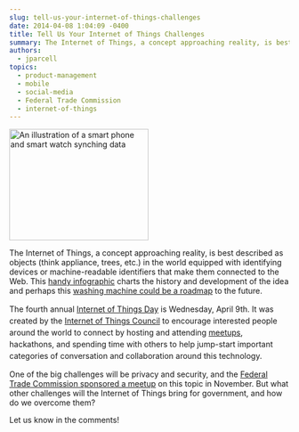```yaml
---
slug: tell-us-your-internet-of-things-challenges
date: 2014-04-08 1:04:09 -0400
title: Tell Us Your Internet of Things Challenges
summary: The Internet of Things, a concept approaching reality, is best described as objects (think appliance, trees, etc.) in the world equipped with identifying devices or machine-readable identifiers that make them connected to the Web. This handy infographic charts the history and development of the idea and perhaps this washing machine could be a roadmap to
authors:
  - jparcell
topics:
  - product-management
  - mobile
  - social-media
  - Federal Trade Commission
  - internet-of-things
---
```



<img class="size-full wp-image-145932 " alt="An illustration of a smart phone and smart watch synching data" src="https://s3.amazonaws.com/digitalgov/_legacy-img/2014/04/250-x-200-monicaodo-iStock-Thinkstock-482299521.jpg" width="250" height="200" /> 

The Internet of Things, a concept approaching reality, is best described as objects (think appliance, trees, etc.) in the world equipped with identifying devices or machine-readable identifiers that make them connected to the Web. This [handy infographic](http://www.mobilemarketingwatch.com/infographic-a-brief-history-of-the-internet-of-things-40469/) charts the history and development of the idea and perhaps this [washing machine could be a roadmap](http://www.wired.com/2014/04/this-brilliant-internet-connected-washer-is-a-roadmap-for-the-internet-of-things/?mbid=social_twitter) to the future.

<span style="line-height: 1.5em;">The fourth annual </span><a style="line-height: 1.5em;" href="http://iotday.org/">Internet of Things Day</a><span style="line-height: 1.5em;"> is Wednesday, April 9th. It was created by the </span><a style="line-height: 1.5em;" href="http://www.theinternetofthings.eu/content/council-mission">Internet of Things Council</a><span style="line-height: 1.5em;"> to encourage interested people around the world to connect by hosting and attending </span><a style="line-height: 1.5em;" href="http://www.iotevents.org/">meetups</a><span style="line-height: 1.5em;">, hackathons, and spending time with others to help jump-start important categories of conversation and collaboration around this technology.</span>

One of the big challenges will be privacy and security, and the [Federal Trade Commission sponsored a meetup](http://www.ftc.gov/news-events/events-calendar/2013/11/internet-things-privacy-security-connected-world) on this topic in November. But what other challenges will the Internet of Things bring for government, and how do we overcome them?

Let us know in the comments!

 